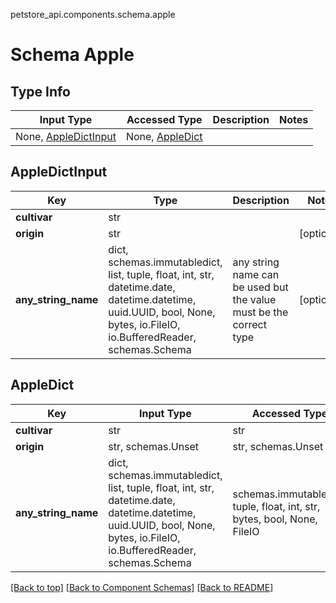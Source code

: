 petstore_api.components.schema.apple
# Schema Apple

## Type Info
Input Type | Accessed Type | Description | Notes
------------ | ------------- | ------------- | -------------
None, [AppleDictInput](#appledictinput) | None, [AppleDict](#appledict) |  |

## AppleDictInput
Key | Type |  Description | Notes
------------ | ------------- | ------------- | -------------
**cultivar** | str |  |
**origin** | str |  | [optional]
**any_string_name** | dict, schemas.immutabledict, list, tuple, float, int, str, datetime.date, datetime.datetime, uuid.UUID, bool, None, bytes, io.FileIO, io.BufferedReader, schemas.Schema | any string name can be used but the value must be the correct type | [optional]

## AppleDict
Key | Input Type | Accessed Type | Description | Notes
------------ | ------------- | ------------- | ------------- | -------------
**cultivar** | str | str |  |
**origin** | str, schemas.Unset | str, schemas.Unset |  | [optional]
**any_string_name** | dict, schemas.immutabledict, list, tuple, float, int, str, datetime.date, datetime.datetime, uuid.UUID, bool, None, bytes, io.FileIO, io.BufferedReader, schemas.Schema | schemas.immutabledict, tuple, float, int, str, bytes, bool, None, FileIO | any string name can be used but the value must be the correct type | [optional]

[[Back to top]](#top) [[Back to Component Schemas]](../../../README.md#Component-Schemas) [[Back to README]](../../../README.md)
